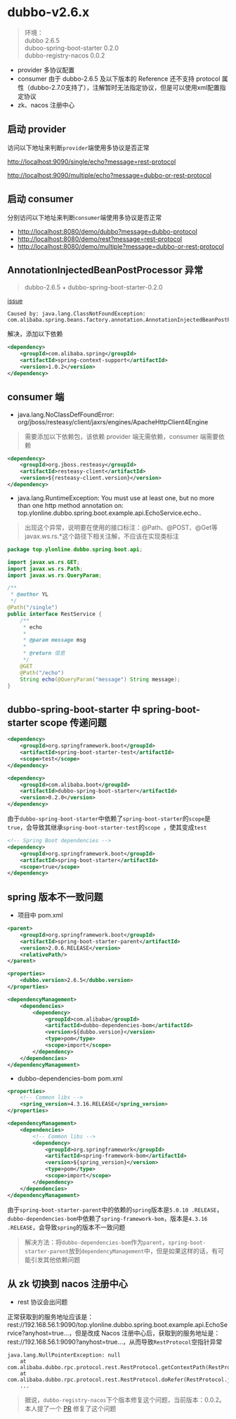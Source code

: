 # dubbo-v2.6.x
> 环境：  
> dubbo 2.6.5  
> duboo-spring-boot-starter 0.2.0  
> dubbo-registry-nacos 0.0.2


- provider 多协议配置
- consumer 由于 dubbo-2.6.5 及以下版本的 Reference 还不支持 protocol 属性（dubbo-2.7.0支持了），注解暂时无法指定协议，但是可以使用xml配置指定协议
- zk、nacos 注册中心


## 启动 provider

访问以下地址来判断`provider`端使用多协议是否正常

[http://localhost:9090/single/echo?message=rest-protocol](http://localhost:9090/single/echo?message=rest-protocol)

[http://localhost:9090/multiple/echo?message=dubbo-or-rest-protocol](http://localhost:9090/multiple/echo?message=dubbo-or-rest-protocol)


<!-- more -->



## 启动 consumer

分别访问以下地址来判断`consumer`端使用多协议是否正常
- [http://localhost:8080/demo/dubbo?message=dubbo-protocol](http://localhost:8080/demo/dubbo?message=dubbo-protocol)
- [http://localhost:8080/demo/rest?message=rest-protocol](http://localhost:8080/demo/rest?message=rest-protocol)
- [http://localhost:8080/demo/multiple?message=dubbo-or-rest-protocol](http://localhost:8080/demo/multiple?message=dubbo-or-rest-protocol)


## AnnotationInjectedBeanPostProcessor 异常
> dubbo-2.6.5 + dubbo-spring-boot-starter-0.2.0

[issue](https://github.com/apache/incubator-dubbo/issues/2869)
```text
Caused by: java.lang.ClassNotFoundException: com.alibaba.spring.beans.factory.annotation.AnnotationInjectedBeanPostProcessor
```
解决，添加以下依赖
```xml
<dependency>
    <groupId>com.alibaba.spring</groupId>
    <artifactId>spring-context-support</artifactId>
    <version>1.0.2</version>
</dependency>
```



## consumer 端

- java.lang.NoClassDefFoundError: org/jboss/resteasy/client/jaxrs/engines/ApacheHttpClient4Engine

> 需要添加以下依赖包，该依赖 provider 端无需依赖，consumer 端需要依赖

```xml
<dependency>
    <groupId>org.jboss.resteasy</groupId>
    <artifactId>resteasy-client</artifactId>
    <version>${resteasy-client.version}</version>
</dependency>
```



- java.lang.RuntimeException: You must use at least one, but no more than one http method annotation on: top.ylonline.dubbo.spring.boot.example.api.EchoService.echo..

> 出现这个异常，说明要在使用的接口标注：@Path、@POST、@Get等javax.ws.rs.*这个路径下相关注解，不应该在实现类标注



```java
package top.ylonline.dubbo.spring.boot.api;

import javax.ws.rs.GET;
import javax.ws.rs.Path;
import javax.ws.rs.QueryParam;

/**
 * @author YL
 */
@Path("/single")
public interface RestService {
    /**
     * echo
     *
     * @param message msg
     *
     * @return 信息
     */
    @GET
    @Path("/echo")
    String echo(@QueryParam("message") String message);
}

```



## dubbo-spring-boot-starter 中 spring-boot-starter scope 传递问题

```xml
<dependency>
    <groupId>org.springframework.boot</groupId>
    <artifactId>spring-boot-starter-test</artifactId>
    <scope>test</scope>
</dependency>

<dependency>
    <groupId>com.alibaba.boot</groupId>
    <artifactId>dubbo-spring-boot-starter</artifactId>
    <version>0.2.0</version>
</dependency>
```
由于`dubbo-spring-boot-starter`中依赖了`spring-boot-starter`的`scope`是`true`，会导致其继承`spring-boot-starter-test`的`scope
`，使其变成`test`
```xml
<!-- Spring Boot dependencies -->
<dependency>
    <groupId>org.springframework.boot</groupId>
    <artifactId>spring-boot-starter</artifactId>
    <scope>true</scope>
</dependency>
```



## spring 版本不一致问题

- 项目中 pom.xml
```xml
<parent>
    <groupId>org.springframework.boot</groupId>
    <artifactId>spring-boot-starter-parent</artifactId>
    <version>2.0.6.RELEASE</version>
    <relativePath/>
</parent>

<properties>
    <dubbo.version>2.6.5</dubbo.version>
</properties>

<dependencyManagement>
    <dependencies>
        <dependency>
            <groupId>com.alibaba</groupId>
            <artifactId>dubbo-dependencies-bom</artifactId>
            <version>${dubbo.version}</version>
            <type>pom</type>
            <scope>import</scope>
        </dependency>
    </dependencies>
</dependencyManagement>
```



- dubbo-dependencies-bom pom.xml
```xml
<properties>
    <!-- Common libs -->
    <spring_version>4.3.16.RELEASE</spring_version>
</properties>

<dependencyManagement>
    <dependencies>
        <!-- Common libs -->
        <dependency>
            <groupId>org.springframework</groupId>
            <artifactId>spring-framework-bom</artifactId>
            <version>${spring_version}</version>
            <type>pom</type>
            <scope>import</scope>
        </dependency>
    </dependencies>
</dependencyManagement>
```

由于`spring-boot-starter-parent`中的依赖的`spring`版本是`5.0.10
.RELEASE`，`dubbo-dependencies-bom`中依赖了`spring-framework-bom`，版本是`4.3.16
.RELEASE`，会导致`spring`的版本不一致问题



> 解决方法：将`dubbo-dependencies-bom`作为`parent`，`spring-boot-starter-parent`放到`dependencyManagement`中，但是如果这样的话，有可能引发其他依赖问题


## 从 zk 切换到 nacos 注册中心
- rest 协议会出问题

正常获取到的服务地址应该是：rest://192.168.56.1:9090/top.ylonline.dubbo.spring.boot.example.api.EchoService?anyhost=true...，但是改成 
Nacos 注册中心后，获取到的服务地址是：rest://192.168.56.1:9090?anyhost=true...，从而导致`RestProtocol`空指针异常
```text
java.lang.NullPointerException: null
	at com.alibaba.dubbo.rpc.protocol.rest.RestProtocol.getContextPath(RestProtocol.java:235)
	at com.alibaba.dubbo.rpc.protocol.rest.RestProtocol.doRefer(RestProtocol.java:191)
	...
```
> 据说，`dubbo-registry-nacos`下个版本修复这个问题，当前版本：0.0.2。本人提了一个 [PR](https://github.com/dubbo/dubbo-registry-nacos/pull/14) 修复了这个问题